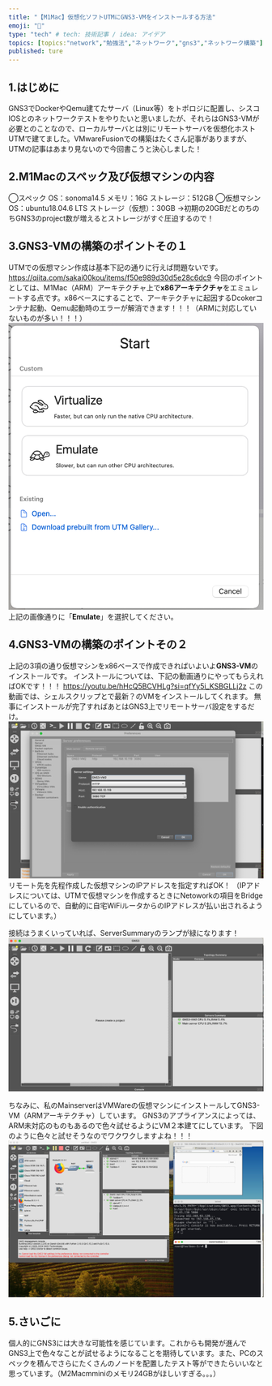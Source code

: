 ```yaml
---
title: "【M1Mac】仮想化ソフトUTMにGNS3-VMをインストールする方法"
emoji: "👋"
type: "tech" # tech: 技術記事 / idea: アイデア
topics: [topics:"network","勉強法","ネットワーク","gns3","ネットワーク構築"]
published: ture
---
```

## 1.はじめに
GNS3でDockerやQemu建てたサーバ（Linux等）をトポロジに配置し、シスコIOSとのネットワークテストをやりたいと思いましたが、それらはGNS3-VMが必要とのことなので、ローカルサーバとは別にリモートサーバを仮想化ホストUTMで建てました。VMwareFusionでの構築はたくさん記事がありますが、UTMの記事はあまり見ないので今回書こうと決心しました！

## 2.M1Macのスペック及び仮想マシンの内容
◯スペック
OS：sonoma14.5
メモリ：16G
ストレージ：512GB
◯仮想マシン
OS：ubuntu18.04.6 LTS
ストレージ（仮想）：30GB
→初期の20GBだとのちのちGNS3のproject数が増えるとストレージがすぐ圧迫するので！

## 3.GNS3-VMの構築のポイントその１
UTMでの仮想マシン作成は基本下記の通りに行えば問題ないです。
https://qiita.com/sakai00kou/items/f50e989d30d5e28c6dc9
今回のポイントとしては、M1Mac（ARM）アーキテクチャ上で**x86アーキテクチャ**をエミュレートする点です。x86ベースにすることで、アーキテクチャに起因するDcokerコンテナ起動、Qemu起動時のエラーが解消できます！！！（ARMに対応していないものが多い！！！）
![](/images/utm-gns3vm-install/1.png)
上記の画像通りに「**Emulate**」を選択してください。

## 4.GNS3-VMの構築のポイントその２
上記の3項の通り仮想マシンをx86ベースで作成できればいよいよ**GNS3-VM**のインストールです。
インストールについては、下記の動画通りにやってもらえればOKです！！！
https://youtu.be/hHcQ5BCVHLg?si=qfYy5i_KSBGLLj2z
この動画では、シェルスクリップとで最新？のVMをインストールしてくれます。
無事にインストールが完了すればあとはGNS3上でリモートサーバ設定をするだけ。
![](/images/utm-gns3vm-install/2.png)
リモート先を先程作成した仮想マシンのIPアドレスを指定すればOK！
（IPアドレスについては、UTMで仮想マシンを作成するときにNetoworkの項目をBridgeにしているので、自動的に自宅WiFiルータからのIPアドレスが払い出されるようにしています。）

接続はうまくいっていれば、ServerSummaryのランプが緑になります！
![](/images/utm-gns3vm-install/3.png)

ちなみに、私のMainserverはVMWareの仮想マシンにインストールしてGNS3-VM（ARMアーキテクチャ）しています。
GNS3のアプライアンスによっては、ARM未対応のものもあるので色々試せるようにVM２本建てにしています。
下図のように色々と試せそうなのでワクワクしますよね！！！
![](/images/utm-gns3vm-install/5.jpg)

## 5.さいごに
個人的にGNS3には大きな可能性を感じています。これからも開発が進んでGNS3上で色々なことが試せるようになることを期待しています。また、PCのスペックを積んでさらにたくさんのノードを配置したテスト等ができたらいいなと思っています。（M2Macmminiのメモリ24GBがほしいすぎる。。。）